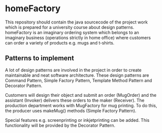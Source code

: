 # homeFactory
This repository should contain the java sourcecode of the project work which is prepared for a university course about design patterns. homeFactory is an imaginary ordering system which belongs to an imaginary business (operations strictly in home office) where customers can order a variety of products e.g. mugs and t-shirts.

## Patterns to implement
A lot of design patterns are involved in the project in order to create maintainable and neat software architecture. These design patterns are Command Pattern, Simple Factory Pattern, Template Method Pattern and Decorator Pattern.

Customers will design their object and submit an order (MugOrder) and the assistant (Invoker) delivers these orders to the  maker (Receiver). The production department works with MugFactory for mug printing. To do this, the producer uses makeMug() methods (Simple Factory Pattern).

Special features e.g. screenprinting or inkjetprinting can be added. This functionality will be provided by the Decorator Pattern.

